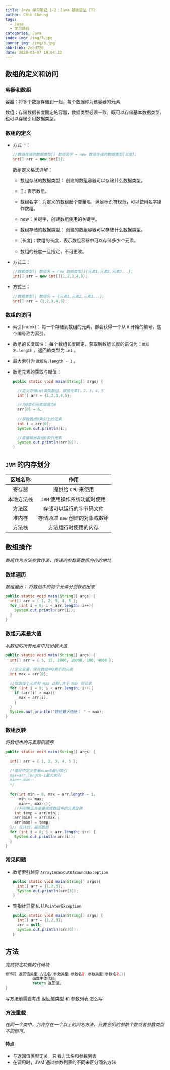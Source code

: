```yaml
---
title: Java 学习笔记 1-2：Java 基础语法（下）
author: Chic Cheung
tags:
  - Java
  - 学习路线
categories: Java
index_img: /img/3.jpg
banner_img: /img/3.jpg
abbrlink: 2ebd720
date: 2020-05-07 19:04:33
---
```




## 数组的定义和访问

### 容器和数组

容器：将多个数据存储到一起，每个数据称为该容器的元素

数组：存储数据长度固定的容器，数据类型必须一致。既可以存储基本数据类型，也可以存储引用数据类型。

### 数组的定义

- 方式一：

  ```java
  //数组存储的数据类型[] 数组名字 = new 数组存储的数据类型[长度]; 
  int[] arr = new int[3];
  ```

  数组定义格式详解： 

  - 数组存储的数据类型： 创建的数组容器可以存储什么数据类型。 

  - [] : 表示数组。 
  - 数组名字：为定义的数组起个变量名，满足标识符规范，可以使用名字操作数组。 
  - new：关键字，创建数组使用的关键字。 
  - 数组存储的数据类型： 创建的数组容器可以存储什么数据类型。 
  - [长度]：数组的长度，表示数组容器中可以存储多少个元素。 
  - 数组的长度一旦指定，不可更改。  

- 方式二：

  ```java
  //数据类型[] 数组名 = new 数据类型[]{元素1,元素2,元素3...}; 
  int[] arr = new int[]{1,2,3,4,5};
  ```

- 方式三：

  ```java
  //数据类型[] 数组名 = {元素1,元素2,元素3...}; 
  int[] arr = {1,2,3,4,5};
  ```

### 数组的访问

- 索引(index)： 每一个存储到数组的元素，都会获得一个从 `0` 开始的编号，这个编号称为索引。

- 数组的长度属性： 每个数组长度固定，获取到数组长度的语句为：`数组名.length`  ，返回值类型为 `int` 。

- 最大索引为 `数组名.length - 1` 。

- 数组元素的获取与赋值：

  ```java
  public static void main(String[] args) {
    
    //定义存储int类型数组，赋值元素1，2，3，4，5
    int[] arr = {1,2,3,4,5};
    
    //为0索引元素赋值为6
    arr[0] = 6;
    
    //获取数组0索引上的元素
    int i = arr[0];
    System.out.println(i);
    
    //直接输出数组0索引元素
    System.out.println(arr[0]);
  }
  ```

##  `JVM` 的内存划分

|  区域名称  |              作用               |
| :--------: | :-----------------------------: |
|   寄存器   |       提供给 `CPU` 来使用       |
| 本地方法栈 |  `JVM` 使用操作系统功能时使用   |
|   方法区   |    存储可以运行的字节码文件     |
|   堆内存   | 存储通过 `new` 创建的对象或数组 |
|   方法栈   |      方法运行时使用的内存       |

## 数组操作

*数组作为方法参数传递，传递的参数是数组内存的地址*

### 数组遍历

*数组遍历： 将数组中的每个元素分别获取出来*

```java
public static void main(String[] args) {
  int[] arr = { 1, 2, 3, 4, 5 };
  for (int i = 0; i < arr.length; i++){
    System.out.println(arr[i]);
  }
}
```

### 数组元素最大值

*从数组的所有元素中找出最大值*

```java
public static void main(String[] args) { 
  int[] arr = { 5, 15, 2000, 10000, 100, 4000 }; 
  
  //定义变量，保存数组中0索引的元素 
  int max = arr[0]; 
  
  //取出每个元素和 max 比较,大于 max 则记录
  for (int i = 0; i < arr.length; i++){
    if (arr[i] > max){
      max = arr[i]; 
    } 
  }
  System.out.println("数组最大值是： " + max); 
}
```

### 数组反转

*将数组中的元素颠倒顺序*

```java
public static void main(String[] args) { 
  
  int[] arr = { 1, 2, 3, 4, 5 }; 
  
  /*循环中定义变量min=0最小索引 
  max=arr.length‐1最大索引 
  min++,max‐‐ 
  */ 
  
  for(int min = 0, max = arr.length ‐ 1; 
      min <= max;
      min++, max‐‐){
    //利用第三方变量完成数组中的元素交换 
    int temp = arr[min]; 
    arr[min] = arr[max]; 
    arr[max] = temp; 
  }// 反转后，遍历数组 
  for (int i = 0; i < arr.length; i++) { 
    System.out.println(arr[i]); 
  } 
}
```



### 常见问题

- 数组索引越界 `ArrayIndexOutOfBoundsException`
  
  ```java
  public static void main(String[] args){
    int[] arr = {1,2,3};
    System.out.println(arr[3]);
  }
  ```
  
- 空指针异常 `NullPointerException`
  
  ```java
  public static void main(String[] args) {
    int[] arr = {1,2,3};
    arr = null;
    System.out.println(arr[0]);
  ｝
  ```

## 方法

*完成特定功能的代码块*

```java
修饰符 返回值类型 方法名(参数类型 参数名1，参数类型 参数名2…){
			函数主体代码;
			return 返回值;
}
```

写方法前需要考虑 返回值类型 和 参数列表 怎么写

### 方法重载

*在同一个类中，允许存在一个以上的同名方法，只要它们的参数个数或者参数类型不同即可。*

#### 特点

- 与返回值类型无关，只看方法名和参数列表
- 在调用时，JVM 通过参数列表的不同来区分同名方法


